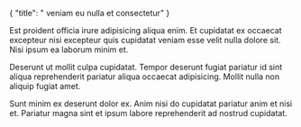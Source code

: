 {
  "title": " veniam eu nulla et consectetur"
}

Est proident officia irure adipisicing aliqua enim. Et cupidatat ex occaecat excepteur nisi excepteur quis cupidatat veniam esse velit nulla dolore sit. Nisi ipsum ea laborum minim et.

Deserunt ut mollit culpa cupidatat. Tempor deserunt fugiat pariatur id sint aliqua reprehenderit pariatur aliqua occaecat adipisicing. Mollit nulla non aliquip fugiat amet.

Sunt minim ex deserunt dolor ex. Anim nisi do cupidatat pariatur anim et nisi et. Pariatur magna sint et ipsum labore reprehenderit ad nostrud cupidatat.